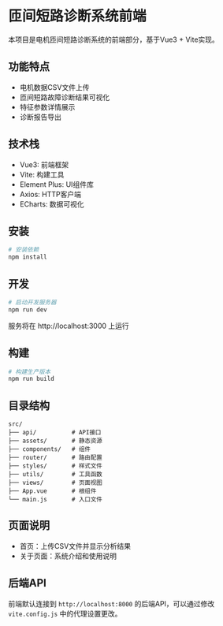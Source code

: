 # 匝间短路诊断系统前端

本项目是电机匝间短路诊断系统的前端部分，基于Vue3 + Vite实现。

## 功能特点

- 电机数据CSV文件上传
- 匝间短路故障诊断结果可视化
- 特征参数详情展示
- 诊断报告导出

## 技术栈

- Vue3: 前端框架
- Vite: 构建工具
- Element Plus: UI组件库
- Axios: HTTP客户端
- ECharts: 数据可视化

## 安装

```bash
# 安装依赖
npm install
```

## 开发

```bash
# 启动开发服务器
npm run dev
```

服务将在 http://localhost:3000 上运行

## 构建

```bash
# 构建生产版本
npm run build
```

## 目录结构

```
src/
├── api/          # API接口
├── assets/       # 静态资源
├── components/   # 组件
├── router/       # 路由配置
├── styles/       # 样式文件
├── utils/        # 工具函数
├── views/        # 页面视图
├── App.vue       # 根组件
└── main.js       # 入口文件
```

## 页面说明

- 首页：上传CSV文件并显示分析结果
- 关于页面：系统介绍和使用说明

## 后端API

前端默认连接到 `http://localhost:8000` 的后端API，可以通过修改 `vite.config.js` 中的代理设置更改。 